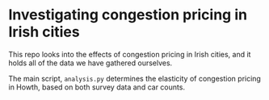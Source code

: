 # Investigating congestion pricing in Irish cities

This repo looks into the effects of congestion pricing in Irish cities, and it holds all of the data we have gathered ourselves. 

The main script, `analysis.py` determines the elasticity of congestion pricing in Howth, based on both survey data and car counts.
